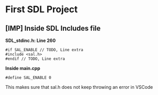 # First SDL Project


## [IMP] Inside SDL Includes file

**SDL_stdinc.h: Line 260**
```
#if SAL_ENABLE // TODO, Line extra
#include <sal.h> 
#endif // TODO, Line extra
```

**Inside main.cpp**
```
#define SAL_ENABLE 0
```

This makes sure that sal.h does not keep throwing an error in VSCode